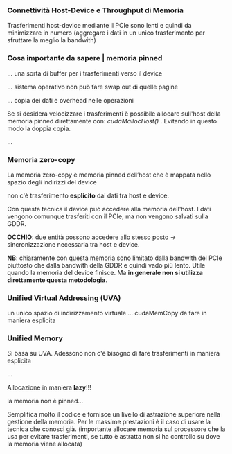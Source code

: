 ### Connettività Host-Device e Throughput di Memoria
Trasferimenti host-device mediante il PCIe sono lenti e quindi da minimizzare in numero (aggregare i dati in un unico trasferimento per sfruttare la meglio la bandwith)

### Cosa importante da sapere | memoria pinned
... una sorta di buffer per i trasferimenti verso il device

... sistema operativo non può fare swap out di quelle pagine

... copia dei dati e overhead nelle operazioni

Se si desidera velocizzare i trasferimenti è possibile allocare sull'host della memoria pinned direttamente con: *cudaMallocHost()* . Evitando in questo modo la doppia copia.

...

### Memoria zero-copy
La memoria zero-copy è memoria pinned dell’host che è mappata nello spazio degli indirizzi del device

non c'è trasferimento **esplicito** dai dati tra host e device.

Con questa tecnica il device può accedere alla memoria dell'host. I dati vengono comunque trasferiti con il PCIe, ma non vengono salvati sulla GDDR.

**OCCHIO**: due entità possono accedere allo stesso posto -> sincronizzazione necessaria tra host e device.

**NB**: chiaramente con questa memoria sono limitato dalla bandwith del PCIe piuttosto che dalla bandwith della GDDR e quindi vado più lento. Utile quando la memoria del device finisce. Ma **in generale non si utilizza direttamente questa metodologia**.

### Unified Virtual Addressing (UVA)
un unico spazio di indirizzamento virtuale
...
cudaMemCopy da fare in maniera esplicita

### Unified Memory
Si basa su UVA. Adessono non c'è bisogno di fare trasferimenti in maniera esplicita

... 

Allocazione in maniera **lazy**!!!

la memoria non è pinned...

Semplifica molto il codice e fornisce un livello di astrazione superiore nella gestione della memoria. Per le massime prestazioni è il caso di usare la tecnica che conosci già. (importante allocare memoria sul processore che la usa per evitare trasferimenti, se tutto è astratta non si ha controllo su dove la memoria viene allocata)